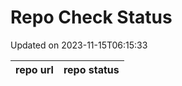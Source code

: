 # Repo Check Status

Updated on 2023-11-15T06:15:33

| repo url | repo status |
| -------- | -------- | 

